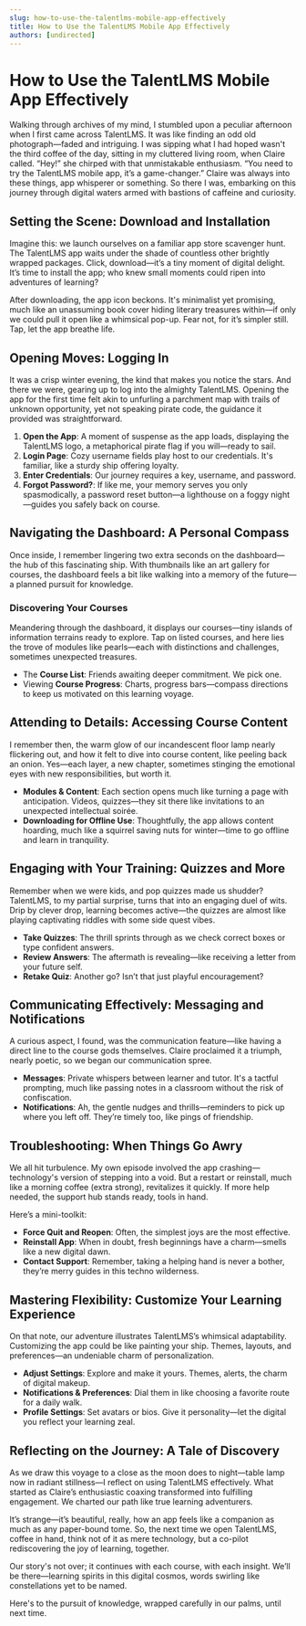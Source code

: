 ```yaml
---
slug: how-to-use-the-talentlms-mobile-app-effectively
title: How to Use the TalentLMS Mobile App Effectively
authors: [undirected]
---
```



# How to Use the TalentLMS Mobile App Effectively

Walking through archives of my mind, I stumbled upon a peculiar afternoon when I first came across TalentLMS. It was like finding an odd old photograph—faded and intriguing. I was sipping what I had hoped wasn't the third coffee of the day, sitting in my cluttered living room, when Claire called. “Hey!” she chirped with that unmistakable enthusiasm. “You need to try the TalentLMS mobile app, it’s a game-changer.” Claire was always into these things, app whisperer or something. So there I was, embarking on this journey through digital waters armed with bastions of caffeine and curiosity.

## Setting the Scene: Download and Installation

Imagine this: we launch ourselves on a familiar app store scavenger hunt. The TalentLMS app waits under the shade of countless other brightly wrapped packages. Click, download—it’s a tiny moment of digital delight. It’s time to install the app; who knew small moments could ripen into adventures of learning?

After downloading, the app icon beckons. It's minimalist yet promising, much like an unassuming book cover hiding literary treasures within—if only we could pull it open like a whimsical pop-up. Fear not, for it’s simpler still. Tap, let the app breathe life.

## Opening Moves: Logging In

It was a crisp winter evening, the kind that makes you notice the stars. And there we were, gearing up to log into the almighty TalentLMS. Opening the app for the first time felt akin to unfurling a parchment map with trails of unknown opportunity, yet not speaking pirate code, the guidance it provided was straightforward.

1. **Open the App**: A moment of suspense as the app loads, displaying the TalentLMS logo, a metaphorical pirate flag if you will—ready to sail.
2. **Login Page**: Cozy username fields play host to our credentials. It's familiar, like a sturdy ship offering loyalty. 
3. **Enter Credentials**: Our journey requires a key, username, and password.
4. **Forgot Password?**: If like me, your memory serves you only spasmodically, a password reset button—a lighthouse on a foggy night—guides you safely back on course.

## Navigating the Dashboard: A Personal Compass

Once inside, I remember lingering two extra seconds on the dashboard—the hub of this fascinating ship. With thumbnails like an art gallery for courses, the dashboard feels a bit like walking into a memory of the future—a planned pursuit for knowledge.

### Discovering Your Courses

Meandering through the dashboard, it displays our courses—tiny islands of information terrains ready to explore. Tap on listed courses, and here lies the trove of modules like pearls—each with distinctions and challenges, sometimes unexpected treasures.

- The **Course List**: Friends awaiting deeper commitment. We pick one.
- Viewing **Course Progress**: Charts, progress bars—compass directions to keep us motivated on this learning voyage.

## Attending to Details: Accessing Course Content

I remember then, the warm glow of our incandescent floor lamp nearly flickering out, and how it felt to dive into course content, like peeling back an onion. Yes—each layer, a new chapter, sometimes stinging the emotional eyes with new responsibilities, but worth it.

- **Modules & Content**: Each section opens much like turning a page with anticipation. Videos, quizzes—they sit there like invitations to an unexpected intellectual soirée.
- **Downloading for Offline Use**: Thoughtfully, the app allows content hoarding, much like a squirrel saving nuts for winter—time to go offline and learn in tranquility.

## Engaging with Your Training: Quizzes and More

Remember when we were kids, and pop quizzes made us shudder? TalentLMS, to my partial surprise, turns that into an engaging duel of wits. Drip by clever drop, learning becomes active—the quizzes are almost like playing captivating riddles with some side quest vibes.

- **Take Quizzes**: The thrill sprints through as we check correct boxes or type confident answers.
- **Review Answers**: The aftermath is revealing—like receiving a letter from your future self.
- **Retake Quiz**: Another go? Isn’t that just playful encouragement?

## Communicating Effectively: Messaging and Notifications

A curious aspect, I found, was the communication feature—like having a direct line to the course gods themselves. Claire proclaimed it a triumph, nearly poetic, so we began our communication spree.

- **Messages**: Private whispers between learner and tutor. It's a tactful prompting, much like passing notes in a classroom without the risk of confiscation.
- **Notifications**: Ah, the gentle nudges and thrills—reminders to pick up where you left off. They’re timely too, like pings of friendship.

## Troubleshooting: When Things Go Awry

We all hit turbulence. My own episode involved the app crashing—technology's version of stepping into a void. But a restart or reinstall, much like a morning coffee (extra strong), revitalizes it quickly. If more help needed, the support hub stands ready, tools in hand.

Here’s a mini-toolkit:
- **Force Quit and Reopen**: Often, the simplest joys are the most effective.
- **Reinstall App**: When in doubt, fresh beginnings have a charm—smells like a new digital dawn.
- **Contact Support**: Remember, taking a helping hand is never a bother, they’re merry guides in this techno wilderness.

## Mastering Flexibility: Customize Your Learning Experience

On that note, our adventure illustrates TalentLMS’s whimsical adaptability. Customizing the app could be like painting your ship. Themes, layouts, and preferences—an undeniable charm of personalization.

- **Adjust Settings**: Explore and make it yours. Themes, alerts, the charm of digital makeup.
- **Notifications & Preferences**: Dial them in like choosing a favorite route for a daily walk.
- **Profile Settings**: Set avatars or bios. Give it personality—let the digital you reflect your learning zeal.

## Reflecting on the Journey: A Tale of Discovery

As we draw this voyage to a close as the moon does to night—table lamp now in radiant stillness—I reflect on using TalentLMS effectively. What started as Claire’s enthusiastic coaxing transformed into fulfilling engagement. We charted our path like true learning adventurers.

It’s strange—it’s beautiful, really, how an app feels like a companion as much as any paper-bound tome. So, the next time we open TalentLMS, coffee in hand, think not of it as mere technology, but a co-pilot rediscovering the joy of learning, together.

Our story's not over; it continues with each course, with each insight. We’ll be there—learning spirits in this digital cosmos, words swirling like constellations yet to be named.

Here's to the pursuit of knowledge, wrapped carefully in our palms, until next time.